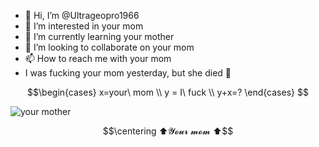 - 👋 Hi, I’m @Ultrageopro1966
- 👀 I’m interested in your mom
- 🌱 I’m currently learning your mother
- 💞️ I’m looking to collaborate on your mom
- 📫 How to reach me with your mom 
- I was fucking your mom yesterday, but she died 🤠

$$\begin{cases}
x=your\ mom
\\
y = I\ fuck
\\
y+x=?
\end{cases}
$$

![your mother](https://best-of-news.ru/wp-content/uploads/2015/04/Unikalnii-bomzhi.jpg)

$$\centering ⬆️𝓨𝓸𝓾𝓻 𝓶𝓸𝓶 ⬆️$$
